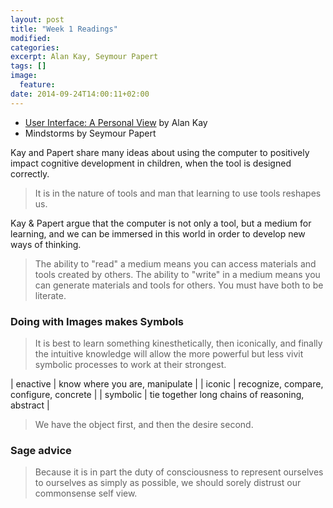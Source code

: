 ```yaml
---
layout: post
title: "Week 1 Readings"
modified:
categories: 
excerpt: Alan Kay, Seymour Papert 
tags: []
image:
  feature:
date: 2014-09-24T14:00:11+02:00
---
```



- [User Interface: A Personal View](http://proteus.fau.edu/practicum/texts/kay.pdf) by Alan Kay
- Mindstorms by Seymour Papert

Kay and Papert share many ideas about using the computer to positively impact cognitive development in children, when the tool is designed correctly. 

> It is in the nature of tools and man that learning to use tools reshapes us.

Kay & Papert argue that the computer is not only a tool, but a medium for learning, and we can be immersed in this world in order to develop new ways of thinking. 

> The ability to "read" a medium means you can access materials and tools created by others. The ability to "write" in a medium means you can generate materials and tools for others. You must have both to be literate.

### Doing with Images makes Symbols

> It is best to learn something kinesthetically, then iconically, and finally the intuitive knowledge will allow the more powerful but less vivit symbolic processes to work at their strongest. 

| enactive | know where you are, manipulate            |
| iconic   | recognize, compare, configure, concrete   |
| symbolic | tie together long chains of reasoning, abstract | 

> We have the object first, and then the desire second. 

### Sage advice

> Because it is in part the duty of consciousness to represent ourselves to ourselves as simply as possible, we should sorely distrust our commonsense self view. 




